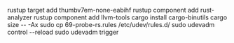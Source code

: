 rustup target add thumbv7em-none-eabihf
rustup component add rust-analyzer
rustup component add llvm-tools
cargo install cargo-binutils
cargo size -- -Ax
sudo cp 69-probe-rs.rules /etc/udev/rules.d/
sudo udevadm control --reload
sudo udevadm trigger
